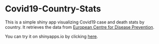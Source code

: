 # Covid19-Country-Stats
This is a simple shiny app visualizing Covid19 case and death stats by country.
It retrieves the data from [European Centre for Disease Prevention](https://ecdc.europa.eu/en).

You can try it on shinyapps.io by clicking [here](https://hhekim.shinyapps.io/Covid19/).
